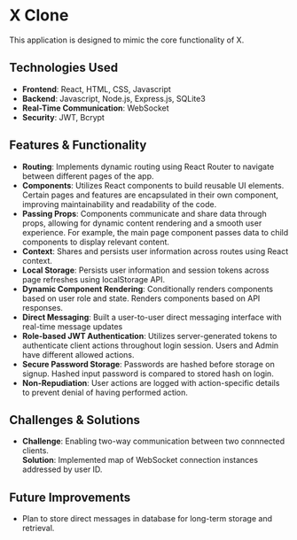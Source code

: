 # X Clone
This application is designed to mimic the core functionality of X.

## Technologies Used  
- **Frontend**: React, HTML, CSS, Javascript
- **Backend**: Javascript, Node.js, Express.js, SQLite3
- **Real-Time Communication**: WebSocket
- **Security**: JWT, Bcrypt

## Features & Functionality  
- **Routing**: Implements dynamic routing using React Router to navigate between different pages of the app.
- **Components**: Utilizes React components to build reusable UI elements. Certain pages and features are encapsulated in their own component, improving maintainability and readability of the code.
- **Passing Props**: Components communicate and share data through props, allowing for dynamic content rendering and a smooth user experience. For example, the main page component passes data to child components to display relevant content.  
- **Context**: Shares and persists user information across routes using React context.  
- **Local Storage**: Persists user information and session tokens across page refreshes using localStorage API.  
- **Dynamic Component Rendering**: Conditionally renders components based on user role and state. Renders components based on API responses.  
- **Direct Messaging**: Built a user-to-user direct messaging interface with real-time message updates  
- **Role-based JWT Authentication**: Utilizes server-generated tokens to authenticate client actions throughout login session. Users and Admin have different allowed actions.  
- **Secure Password Storage**: Passwords are hashed before storage on signup. Hashed input password is compared to stored hash on login.
- **Non-Repudiation**: User actions are logged with action-specific details to prevent denial of having performed action.  

## Challenges & Solutions  
- **Challenge**:  Enabling two-way communication between two connnected clients.  
  **Solution**: Implemented map of WebSocket connection instances addressed by user ID. 

## Future Improvements  
- Plan to store direct messages in database for long-term storage and retrieval.
